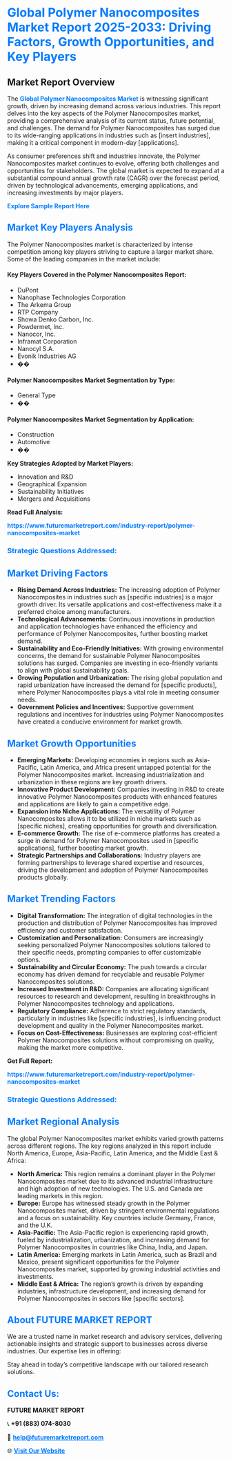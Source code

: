 <h1 style="color: #007BFF;">Global Polymer Nanocomposites Market Report 2025-2033: Driving Factors, Growth Opportunities, and Key Players</h1>

<section id="overview">
<h2>Market Report Overview</h2>
<p>The <a href="https://www.futuremarketreport.com/industry-report/polymer-nanocomposites-market" style="color: #007BFF; text-decoration: none;"><strong>Global Polymer Nanocomposites Market</strong></a> is witnessing significant growth, driven by increasing demand across various industries. This report delves into the key aspects of the Polymer Nanocomposites market, providing a comprehensive analysis of its current status, future potential, and challenges. The demand for Polymer Nanocomposites has surged due to its wide-ranging applications in industries such as [insert industries], making it a critical component in modern-day [applications].</p>
<p>As consumer preferences shift and industries innovate, the Polymer Nanocomposites market continues to evolve, offering both challenges and opportunities for stakeholders. The global market is expected to expand at a substantial compound annual growth rate (CAGR) over the forecast period, driven by technological advancements, emerging applications, and increasing investments by major players.</p>
</section>

<section id="overview">
<p><a href="https://www.futuremarketreport.com/request-sample/reportId=108066" style="color: #007BFF; text-decoration: none;"><strong>Explore Sample Report Here</strong></a></p>
</section>

<section id="key-players">
<h2 style="color: #007BFF;">Market Key Players Analysis</h2>
<p>The Polymer Nanocomposites market is characterized by intense competition among key players striving to capture a larger market share. Some of the leading companies in the market include:</p>
<h4>Key Players Covered in the Polymer Nanocomposites Report:</h4>
<ul><li>DuPont</li><li>Nanophase Technologies Corporation</li><li>The Arkema Group</li><li>RTP Company</li><li>Showa Denko Carbon, Inc.</li><li>Powdermet, Inc.</li><li>Nanocor, Inc.</li><li>Inframat Corporation</li><li>Nanocyl S.A.</li><li>Evonik Industries AG</li><li>��</li></ul>
<h4>Polymer Nanocomposites Market Segmentation by Type:</h4>
<ul><li>General Type</li><li>��</li></ul>

<h4>Polymer Nanocomposites Market Segmentation by Application:</h4>
<ul><li>Construction</li><li>Automotive</li><li>��</li></ul>
<p><strong>Key Strategies Adopted by Market Players:</strong></p>
<ul>
<li>Innovation and R&D</li>
<li>Geographical Expansion</li>
<li>Sustainability Initiatives</li>
<li>Mergers and Acquisitions</li>
</ul>
</section>

<section>
<p><strong>Read Full Analysis: </strong></p><a href="https://www.futuremarketreport.com/industry-report/polymer-nanocomposites-market" style="color: #007BFF; text-decoration: none;"><strong>https://www.futuremarketreport.com/industry-report/polymer-nanocomposites-market</strong></a>
<h3 style="color: #007BFF;">Strategic Questions Addressed:</h3>
</section>

<section id="driving-factors">
<h2 style="color: #007BFF;">Market Driving Factors</h2>
<ul>
<li><strong>Rising Demand Across Industries:</strong> The increasing adoption of Polymer Nanocomposites in industries such as [specific industries] is a major growth driver. Its versatile applications and cost-effectiveness make it a preferred choice among manufacturers.</li>
<li><strong>Technological Advancements:</strong> Continuous innovations in production and application technologies have enhanced the efficiency and performance of Polymer Nanocomposites, further boosting market demand.</li>
<li><strong>Sustainability and Eco-Friendly Initiatives:</strong> With growing environmental concerns, the demand for sustainable Polymer Nanocomposites solutions has surged. Companies are investing in eco-friendly variants to align with global sustainability goals.</li>
<li><strong>Growing Population and Urbanization:</strong> The rising global population and rapid urbanization have increased the demand for [specific products], where Polymer Nanocomposites plays a vital role in meeting consumer needs.</li>
<li><strong>Government Policies and Incentives:</strong> Supportive government regulations and incentives for industries using Polymer Nanocomposites have created a conducive environment for market growth.</li>
</ul>
</section>

<section id="growth-opportunities">
<h2 style="color: #007BFF;">Market Growth Opportunities</h2>
<ul>
<li><strong>Emerging Markets:</strong> Developing economies in regions such as Asia-Pacific, Latin America, and Africa present untapped potential for the Polymer Nanocomposites market. Increasing industrialization and urbanization in these regions are key growth drivers.</li>
<li><strong>Innovative Product Development:</strong> Companies investing in R&D to create innovative Polymer Nanocomposites products with enhanced features and applications are likely to gain a competitive edge.</li>
<li><strong>Expansion into Niche Applications:</strong> The versatility of Polymer Nanocomposites allows it to be utilized in niche markets such as [specific niches], creating opportunities for growth and diversification.</li>
<li><strong>E-commerce Growth:</strong> The rise of e-commerce platforms has created a surge in demand for Polymer Nanocomposites used in [specific applications], further boosting market growth.</li>
<li><strong>Strategic Partnerships and Collaborations:</strong> Industry players are forming partnerships to leverage shared expertise and resources, driving the development and adoption of Polymer Nanocomposites products globally.</li>
</ul>
</section>

<section id="trending-factors">
<h2 style="color: #007BFF;">Market Trending Factors</h2>
<ul>
<li><strong>Digital Transformation:</strong> The integration of digital technologies in the production and distribution of Polymer Nanocomposites has improved efficiency and customer satisfaction.</li>
<li><strong>Customization and Personalization:</strong> Consumers are increasingly seeking personalized Polymer Nanocomposites solutions tailored to their specific needs, prompting companies to offer customizable options.</li>
<li><strong>Sustainability and Circular Economy:</strong> The push towards a circular economy has driven demand for recyclable and reusable Polymer Nanocomposites solutions.</li>
<li><strong>Increased Investment in R&D:</strong> Companies are allocating significant resources to research and development, resulting in breakthroughs in Polymer Nanocomposites technology and applications.</li>
<li><strong>Regulatory Compliance:</strong> Adherence to strict regulatory standards, particularly in industries like [specific industries], is influencing product development and quality in the Polymer Nanocomposites market.</li>
<li><strong>Focus on Cost-Effectiveness:</strong> Businesses are exploring cost-efficient Polymer Nanocomposites solutions without compromising on quality, making the market more competitive.</li>
</ul>
</section>

<section>
<p><strong>Get Full Report: </strong></p><a href="https://www.futuremarketreport.com/industry-report/polymer-nanocomposites-market" style="color: #007BFF; text-decoration: none;"><strong>https://www.futuremarketreport.com/industry-report/polymer-nanocomposites-market</strong></a>
<h3 style="color: #007BFF;">Strategic Questions Addressed:</h3>
</section>


<section id="regional-analysis">
<h2 style="color: #007BFF;">Market Regional Analysis</h2>
<p>The global Polymer Nanocomposites market exhibits varied growth patterns across different regions. The key regions analyzed in this report include North America, Europe, Asia-Pacific, Latin America, and the Middle East & Africa:</p>
<ul>
<li><strong>North America:</strong> This region remains a dominant player in the Polymer Nanocomposites market due to its advanced industrial infrastructure and high adoption of new technologies. The U.S. and Canada are leading markets in this region.</li>
<li><strong>Europe:</strong> Europe has witnessed steady growth in the Polymer Nanocomposites market, driven by stringent environmental regulations and a focus on sustainability. Key countries include Germany, France, and the U.K.</li>
<li><strong>Asia-Pacific:</strong> The Asia-Pacific region is experiencing rapid growth, fueled by industrialization, urbanization, and increasing demand for Polymer Nanocomposites in countries like China, India, and Japan.</li>
<li><strong>Latin America:</strong> Emerging markets in Latin America, such as Brazil and Mexico, present significant opportunities for the Polymer Nanocomposites market, supported by growing industrial activities and investments.</li>
<li><strong>Middle East & Africa:</strong> The region’s growth is driven by expanding industries, infrastructure development, and increasing demand for Polymer Nanocomposites in sectors like [specific sectors].</li>
</ul>
</section>

<footer>
<h2 style="color: #007BFF;">About FUTURE MARKET REPORT</h2>
<p>We are a trusted name in market research and advisory services, delivering actionable insights and strategic support to businesses across diverse industries. Our expertise lies in offering:</p>

<p>Stay ahead in today’s competitive landscape with our tailored research solutions.</p>

<h2 style="color: #007BFF;">Contact Us:</h2>
<p><strong>FUTURE MARKET REPORT</strong></p>
<p>📞 <strong>+91 (883) 074-8030</strong></p>
<p>📧 <strong><a href="mailto:help@futuremarketreport.com" style="color: #007BFF;">help@futuremarketreport.com</a></strong></p>
<p>🌐 <strong><a href="https://www.futuremarketreport.com/" style="color: #007BFF;">Visit Our Website</a></strong></p>
</footer>